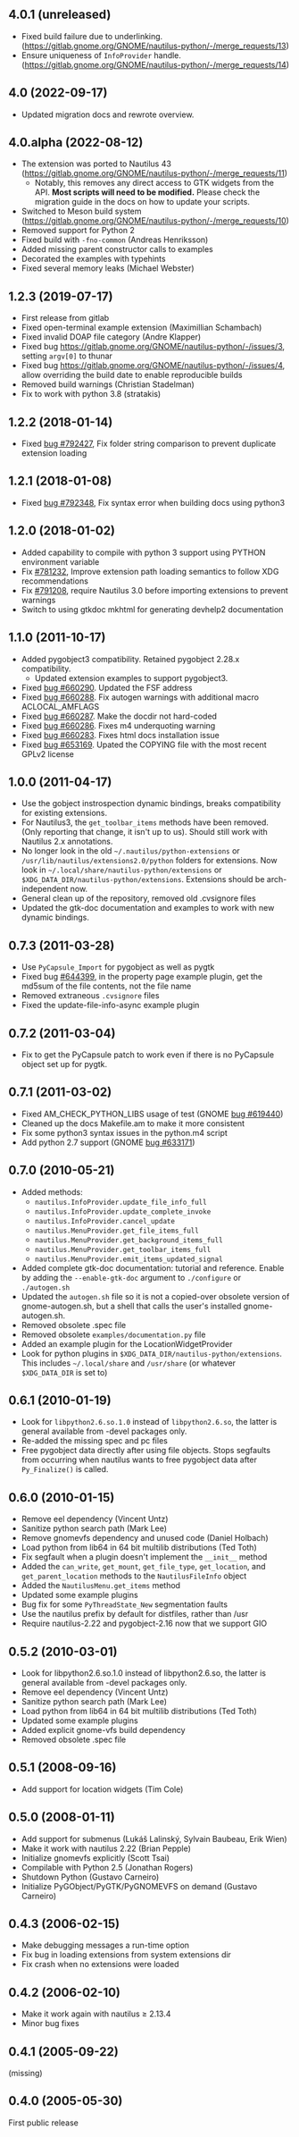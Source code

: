 ## 4.0.1 (unreleased)

- Fixed build failure due to underlinking. (https://gitlab.gnome.org/GNOME/nautilus-python/-/merge_requests/13)
- Ensure uniqueness of `InfoProvider` handle. (https://gitlab.gnome.org/GNOME/nautilus-python/-/merge_requests/14)

## 4.0 (2022-09-17)

- Updated migration docs and rewrote overview.

## 4.0.alpha (2022-08-12)

- The extension was ported to Nautilus 43 (https://gitlab.gnome.org/GNOME/nautilus-python/-/merge_requests/11)
  - Notably, this removes any direct access to GTK widgets from the API. **Most scripts will need to be modified.** Please check the migration guide in the docs on how to update your scripts.
- Switched to Meson build system (https://gitlab.gnome.org/GNOME/nautilus-python/-/merge_requests/10)
- Removed support for Python 2
- Fixed build with `-fno-common` (Andreas Henriksson)
- Added missing parent constructor calls to examples
- Decorated the examples with typehints
- Fixed several memory leaks (Michael Webster)

## 1.2.3 (2019-07-17)

- First release from gitlab
- Fixed open-terminal example extension (Maximillian Schambach)
- Fixed invalid DOAP file category (Andre Klapper)
- Fixed bug https://gitlab.gnome.org/GNOME/nautilus-python/-/issues/3, setting `argv[0]` to thunar
- Fixed bug https://gitlab.gnome.org/GNOME/nautilus-python/-/issues/4, allow overriding the build date to enable reproducible builds
- Removed build warnings (Christian Stadelman)
- Fix to work with python 3.8 (stratakis)

## 1.2.2 (2018-01-14)

- Fixed [bug #792427](https://bugzilla.gnome.org/show_bug.cgi?id=792427), Fix folder string comparison to prevent duplicate extension loading

## 1.2.1 (2018-01-08)

- Fixed [bug #792348](https://bugzilla.gnome.org/show_bug.cgi?id=792348), Fix syntax error when building docs using python3

## 1.2.0 (2018-01-02)

- Added capability to compile with python 3 support using PYTHON environment variable
- Fix [#781232](https://bugzilla.gnome.org/show_bug.cgi?id=781232), Improve extension path loading semantics to follow XDG recommendations
- Fix [#791208](https://bugzilla.gnome.org/show_bug.cgi?id=791208), require Nautilus 3.0 before importing extensions to prevent warnings
- Switch to using gtkdoc mkhtml for generating devhelp2 documentation

## 1.1.0 (2011-10-17)

- Added pygobject3 compatibility. Retained pygobject 2.28.x compatibility.
  - Updated extension examples to support pygobject3.
- Fixed [bug #660290](https://bugzilla.gnome.org/show_bug.cgi?id=660290). Updated the FSF address
- Fixed [bug #660288](https://bugzilla.gnome.org/show_bug.cgi?id=660288). Fix autogen warnings with additional macro ACLOCAL_AMFLAGS
- Fixed [bug #660287](https://bugzilla.gnome.org/show_bug.cgi?id=660287). Make the docdir not hard-coded
- Fixed [bug #660286](https://bugzilla.gnome.org/show_bug.cgi?id=660286). Fixes m4 underquoting warning
- Fixed [bug #660283](https://bugzilla.gnome.org/show_bug.cgi?id=660283). Fixes html docs installation issue
- Fixed [bug #653169](https://bugzilla.gnome.org/show_bug.cgi?id=653169). Upated the COPYING file with the most recent GPLv2 license

## 1.0.0 (2011-04-17)

- Use the gobject instrospection dynamic bindings, breaks compatibility for existing extensions.
- For Nautilus3, the `get_toolbar_items` methods have been removed. (Only reporting that change, it isn't up to us). Should still work with Nautilus 2.x annotations.
- No longer look in the old `~/.nautilus/python-extensions` or `/usr/lib/nautilus/extensions2.0/python` folders for extensions. Now look in `~/.local/share/nautilus-python/extensions` or `$XDG_DATA_DIR/nautilus-python/extensions`. Extensions should be arch-independent now.
- General clean up of the repository, removed old .cvsignore files
- Updated the gtk-doc documentation and examples to work with new dynamic bindings.

## 0.7.3 (2011-03-28)

- Use `PyCapsule_Import` for pygobject as well as pygtk
- Fixed bug [#644399](https://bugzilla.gnome.org/show_bug.cgi?id=644399), in the property page example plugin, get the md5sum of the file contents, not the file name
- Removed extraneous `.cvsignore` files
- Fixed the update-file-info-async example plugin

## 0.7.2 (2011-03-04)

- Fix to get the PyCapsule patch to work even if there is no PyCapsule object set up for pygtk.

## 0.7.1 (2011-03-02)

- Fixed AM_CHECK_PYTHON_LIBS usage of test (GNOME [bug #619440](https://bugzilla.gnome.org/show_bug.cgi?id=619440))
- Cleaned up the docs Makefile.am to make it more consistent
- Fix some python3 syntax issues in the python.m4 script
- Add python 2.7 support (GNOME [bug #633171](https://bugzilla.gnome.org/show_bug.cgi?id=633171))

## 0.7.0 (2010-05-21)

- Added methods:
  - `nautilus.InfoProvider.update_file_info_full`
  - `nautilus.InfoProvider.update_complete_invoke`
  - `nautilus.InfoProvider.cancel_update`
  - `nautilus.MenuProvider.get_file_items_full`
  - `nautilus.MenuProvider.get_background_items_full`
  - `nautilus.MenuProvider.get_toolbar_items_full`
  - `nautilus.MenuProvider.emit_items_updated_signal`
- Added complete gtk-doc documentation: tutorial and reference. Enable by adding the `--enable-gtk-doc` argument to `./configure` or `./autogen.sh`
- Updated the `autogen.sh` file so it is not a copied-over obsolete version of gnome-autogen.sh, but a shell that calls the user's installed gnome-autogen.sh.
- Removed obsolete .spec file
- Removed obsolete `examples/documentation.py` file
- Added an example plugin for the LocationWidgetProvider
- Look for python plugins in `$XDG_DATA_DIR/nautilus-python/extensions`. This includes `~/.local/share` and `/usr/share` (or whatever `$XDG_DATA_DIR` is set to)

## 0.6.1 (2010-01-19)

- Look for `libpython2.6.so.1.0` instead of `libpython2.6.so`, the latter is general available from -devel packages only.
- Re-added the missing spec and pc files
- Free pygobject data directly after using file objects. Stops segfaults from occurring when nautilus wants to free pygobject data after `Py_Finalize()` is called.

## 0.6.0 (2010-01-15)

- Remove eel dependency (Vincent Untz)
- Sanitize python search path (Mark Lee)
- Remove gnomevfs dependency and unused code (Daniel Holbach)
- Load python from lib64 in 64 bit multilib distributions (Ted Toth)
- Fix segfault when a plugin doesn't implement the `__init__` method
- Added the `can_write`, `get_mount`, `get_file_type`, `get_location`, and `get_parent_location` methods to the `NautilusFileInfo` object
- Added the `NautilusMenu.get_items` method
- Updated some example plugins
- Bug fix for some `PyThreadState_New` segmentation faults
- Use the nautilus prefix by default for distfiles, rather than /usr
- Require nautilus-2.22 and pygobject-2.16 now that we support GIO

## 0.5.2 (2010-03-01)

- Look for libpython2.6.so.1.0 instead of libpython2.6.so, the latter is general available from -devel packages only.
- Remove eel dependency (Vincent Untz)
- Sanitize python search path (Mark Lee)
- Load python from lib64 in 64 bit multilib distributions (Ted Toth)
- Updated some example plugins
- Added explicit gnome-vfs build dependency
- Removed obsolete .spec file

## 0.5.1 (2008-09-16)

- Add support for location widgets (Tim Cole)

## 0.5.0 (2008-01-11)

- Add support for submenus (Lukáš Lalinský, Sylvain Baubeau, Erik Wien)
- Make it work with nautilus 2.22 (Brian Pepple)
- Initialize gnomevfs explicitly (Scott Tsai)
- Compilable with Python 2.5 (Jonathan Rogers)
- Shutdown Python (Gustavo Carneiro)
- Initialize PyGObject/PyGTK/PyGNOMEVFS on demand (Gustavo Carneiro)

## 0.4.3 (2006-02-15)

- Make debugging messages a run-time option
- Fix bug in loading extensions from system extensions dir
- Fix crash when no extensions were loaded

## 0.4.2 (2006-02-10)

- Make it work again with nautilus ≥ 2.13.4
- Minor bug fixes

## 0.4.1 (2005-09-22)

(missing)

## 0.4.0 (2005-05-30)

First public release
